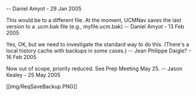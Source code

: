 -- Daniel Amyot - 29 Jan 2005

This would be to a different file. At the moment, UCMNav saves the last version to a .ucm.bak file (e.g., myfile.ucm.bak) -- Daniel Amyot - 13 Feb 2005

Yes, OK, but we need to investigate the standard way to do this. (There's a local history cache with backups in some cases.) -- Jean Philippe Daigle? - 16 Feb 2005

Now out of scope, priority reduced. See Prep Meeting May 25. -- Jason Kealey - 25 May 2005 

[[img/ReqSaveBackup.PNG]]